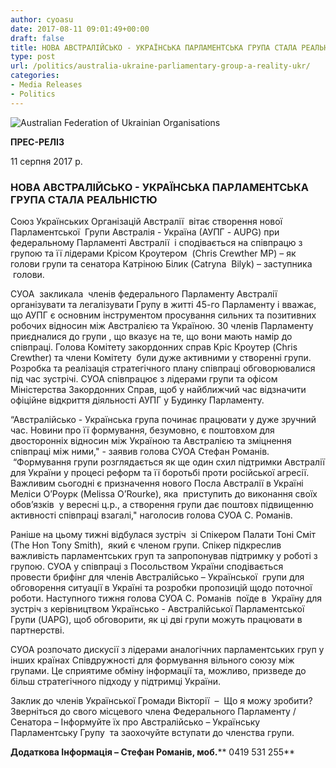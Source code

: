 ```yaml
---
author: cyoasu
date: 2017-08-11 09:01:49+00:00
draft: false
title: НОВА АВСТРАЛІЙСЬКО - УКРАЇНСЬКА ПАРЛАМЕНТСЬКА ГРУПА СТАЛА РЕАЛЬНІСТЮ
type: post
url: /politics/australia-ukraine-parliamentary-group-a-reality-ukr/
categories:
- Media Releases
- Politics
---
```


![Australian Federation of Ukrainian Organisations](http://www.ozeukes.com/wp-content/uploads/2014/10/image001.png)



**ПРЕС-РЕЛІЗ**


11 серпня 2017 р.


### НОВА АВСТРАЛІЙСЬКО - УКРАЇНСЬКА ПАРЛАМЕНТСЬКА ГРУПА СТАЛА РЕАЛЬНІСТЮ


Союз Українських Організацій Австралії  вітає створення нової  Парламентської  Групи Австралія - Україна (АУПГ - AUPG) при федеральному Парламенті Австралії  і сподівається на співпрацю з групою та її лідерами Крісом Кроутером  (Chris Crеwther MP) – як голови групи та сенатора Катріною Білик (Catryna  Bilyk) – заступника  голови.

СУОА  закликала  членів федерального Парламенту Австралії організувати та легалізувати Групу в житті 45-го Парламенту і вважає, що АУПГ є основним інструментом просування сильних та позитивних робочих відносин між Австралією та Україною. 30 членів Парламенту приєдналися до групи , що вказує на те, що вони мають намір до співпраці. Голова Комітету закордонних справ Кріс Кроутер (Chris Crewther) та члени Комітету  були дуже активними у створенні групи. Розробка та реалізація стратегічного плану співпраці обговорювалися під час зустрічі. СУОА співпрацює з лідерами групи та офісом Міністерства Закордонних Справ, щоб у найближчий час відзначити офіційне відкриття діяльності АУПГ у Будинку Парламенту.

“Австралійсько - Українська група починає працювати у дуже зручний час. Новини про її формування, безумовно, є поштовхом для двосторонніх відносин між Україною та Австралією та зміцнення співпраці між ними," - заявив голова СУОА Стефан Романів.  “Формування групи розглядається як ще один схил підтримки Австралії для України у процесі реформ та її боротьбі проти російської агресії. Важливим сьогодні є призначення нового Посла Австралії в Україні Меліси О’Роурк (Melissa O’Rourke), яка  приступить до виконання своїх обов’язків  у вересні ц.р., a ствoрення групи дає поштовх підвищенню активності співпраці взагалі," наголосив голова СУОА С. Романів.

Раніше на цьому тижні відбулася зустріч  зі Спікером Палати Тоні Сміт  (Тhe Hon Tony Smith),  який є членом групи. Спікер підкреслив важливість парламентських груп та запропонував підтримку у роботі з групою. СУОА у співпраці з Посольством України сподівається провести брифінг для членів Австралійсько – Української  групи для обговорення ситуації в Україні та розробки пропозицій щодо поточної роботи. Наступного тижня голова СУОА С. Романів  поїде в  Україну для зустріч з керівництвом Українсько - Австралійської Парламентської  Групи (UAPG), щоб обговорити, як ці дві групи можуть працювати в партнерстві.

СУОА розпочато дискусії з лідерами аналогічних парламентських груп у інших країнах Співдружності для формування вільного союзу між групами. Це сприятиме обміну інформації та, можливо, призведе до більш стратегічного підходу у підтримці України.

Заклик до членів Української Громади Вікторії  –  Що я можу зробити? Зверніться до свого місцевого члена Федерального Парламенту / Сенатора – Інформуйте їх про Австралійсько – Українську Парламентську Групу  та заохочуйте вступати до членства групи.

**Додаткова Інформація – Стефан Романів, моб.**** 0419 531 255**
